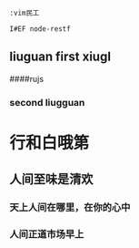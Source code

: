 	:vim民工
	
	I#EF node-restf
## liuguan  first xiugI
####rujs
### second liugguan
# 行和白哦第
## 人间至味是清欢

### 天上人间在哪里，在你的心中
### 人间正道市场早上
